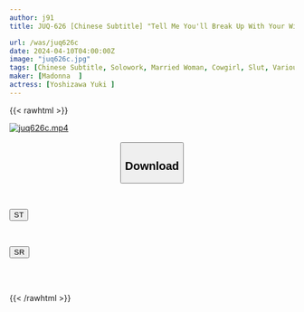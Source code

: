 ```yaml
---
author: j91
title: JUQ-626 [Chinese Subtitle] "Tell Me You'll Break Up With Your Wife And Be With Me...?" Yuki Yoshizawa, Whose Reason Has Collapsed Due To The Ejaculation Control Of The Devilish Break-up Guy Yuki-san

url: /was/juq626c
date: 2024-04-10T04:00:00Z
image: "juq626c.jpg"
tags: [Chinese Subtitle, Solowork, Married Woman, Cowgirl, Slut, Various Professions, Mature Woman	]
maker: [Madonna  ]
actress: [Yoshizawa Yuki ]
---
```



{{< rawhtml >}}

<div class="video" data-videoid="Yy8MkQrJ1JhvV1K">
    <a href="javascript:;">
        <img src="/was/juq626c/juq626c.jpg" width="WIDTH" height="HEIGHT" alt="juq626c.mp4" loading="lazy">
    </a>
</div>

<script type="text/javascript" src="https://j91.asia/asset/on-demand-st.js"></script>

<br>
  <link rel="stylesheet" href="https://j91.asia/asset/bs5.css">
  
  <center>
  <button class="btn btn-primary" type="button" data-bs-toggle="collapse" data-bs-target=".multi-collapse" aria-expanded="false" aria-controls="multiCollapseExample1 multiCollapseExample2"><h2>Download</h2></button></center>
</p>
<div class="row">
  <div class="col">
    <div class="collapse multi-collapse" id="multiCollapseExample1">
      <div class="card card-body">
	      	      <br>
<div class="buttons">  
<p><a href="https://streamtape.to/v/Yy8MkQrJ1JhvV1K" target="_blank"><button class="btn-hover color-3"><i class="fa fa-download"></i> ST</button></a></p></div>
    </div>
  </div>
</div>
  <div class="col">
    <div class="collapse multi-collapse" id="multiCollapseExample2">
      <div class="card card-body">
	      <br>
<div class="buttons">
<p><a href="https://rubystm.com/ilpqvu9ixnkq" target="_blank"><button class="btn-hover color-9"><i class="fa fa-download"></i> SR</button></a></p></div>
<br><br>
      </div>
    </div>
  </div>
</div>

{{< /rawhtml >}}